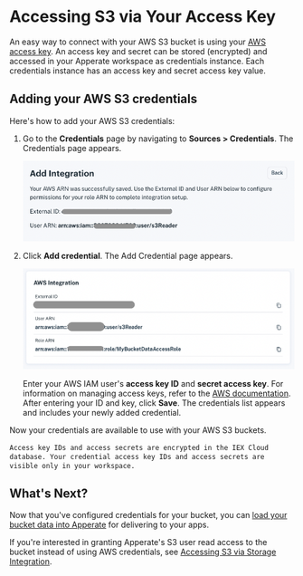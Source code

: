 # Accessing S3 via Your Access Key

An easy way to connect with your AWS S3 bucket is using your [AWS access key](https://docs.aws.amazon.com/general/latest/gr/aws-sec-cred-types.html). An access key and secret can be stored (encrypted) and accessed in your Apperate workspace as credentials instance. Each credentials instance has an access key and secret access key value.

## Adding your AWS S3 credentials

Here's how to add your AWS S3 credentials:

1. Go to the **Credentials** page by navigating to **Sources > Credentials**. The Credentials page appears.

    ![](./accessing-s3-via-your-access-key/aws-external-id-and-use-arn.png)

1. Click **Add credential**. The Add Credential page appears.

    ![](./accessing-s3-via-your-access-key/aws-integration-section.png)

    Enter your AWS IAM user's **access key ID** and **secret access key**. For information on managing access keys, refer to the [AWS documentation](https://docs.aws.amazon.com/IAM/latest/UserGuide/id_credentials_access-keys.html?icmpid=docs_iam_console#Using_CreateAccessKey). After entering your ID and key, click **Save**. The credentials list appears and includes your newly added credential.

Now your credentials are available to use with your AWS S3 buckets.

```{note}
Access key IDs and access secrets are encrypted in the IEX Cloud database. Your credential access key IDs and access secrets are visible only in your workspace.
```

## What's Next?

Now that you've configured credentials for your bucket, you can [load your bucket data into Apperate](./loading-data-from-aws-s3.md) for delivering to your apps.

If you're interested in granting Apperate's S3 user read access to the bucket instead of using AWS credentials, see [Accessing S3 via Storage Integration](./accessing-s3-via-storage-integration.md).